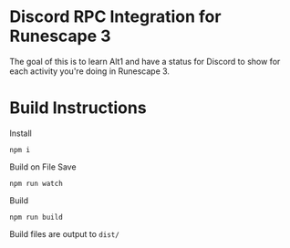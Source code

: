 # Discord RPC Integration for Runescape 3

The goal of this is to learn Alt1 and have a status for Discord to show for each activity you're doing in Runescape 3.


# Build Instructions

Install
```console
npm i
```

Build on File Save
```console
npm run watch
```

Build
```console
npm run build
```


Build files are output to `dist/`